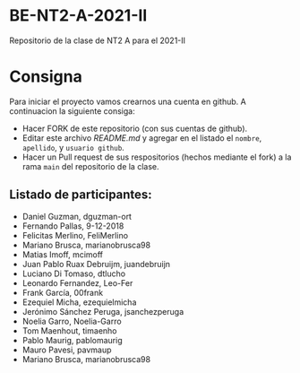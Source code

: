 # BE-NT2-A-2021-II
Repositorio de la clase de NT2 A para el 2021-II

# Consigna 

Para iniciar el proyecto vamos crearnos una cuenta en github. A continuacion la siguiente consiga:

- Hacer FORK de este repositorio (con sus cuentas de github).
- Editar este archivo *README.md* y agregar en el listado el `nombre`, `apellido`, y `usuario github`.
- Hacer un Pull request de sus respositorios (hechos mediante el fork) a la rama `main` del repositorio de la clase.

## Listado de participantes:

- Daniel Guzman, dguzman-ort
- Fernando Pallas, 9-12-2018
- Felicitas Merlino, FeliMerlino
- Mariano Brusca, marianobrusca98
- Matias Imoff, mcimoff
- Juan Pablo Ruax Debruijm, juandebruijn
- Luciano Di Tomaso, dtlucho
- Leonardo Fernandez, Leo-Fer
- Frank García, 00frank
- Ezequiel Micha, ezequielmicha
- Jerónimo Sánchez Peruga, jsanchezperuga
- Noelia Garro, Noelia-Garro
- Tom Maenhout, timaenho
- Pablo Maurig, pablomaurig
- Mauro Pavesi, pavmaup
- Mariano Brusca, marianobrusca98